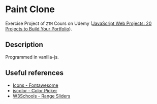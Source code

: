 # Paint Clone

Exercise Project of `ZTM` Cours on Udemy ([JavaScript Web Projects: 20 Projects to Build Your Portfolio](https://www.udemy.com/course/javascript-web-projects-to-build-your-portfolio-resume)).

## Description

Programmed in vanilla-js.

## Useful references

- [Icons - Fontawesome](https://fontawesome.com/icons?d=gallery&m=free)
- [jscolor - Color Picker](https://jscolor.com/)
- [W3Schools - Range Sliders](https://www.w3schools.com/howto/howto_js_rangeslider.asp)